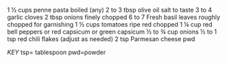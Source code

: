 
1 ½ cups penne pasta boiled (any) 
2 to 3 tbsp olive oil
salt to taste
3 to 4 garlic cloves
2 tbsp onions finely chopped
6 to 7 Fresh basil leaves roughly chopped for garnishing
1 ½ cups tomatoes ripe red chopped
1 ¼ cup red bell peppers or red capsicum or green capsicum
½ to ¾ cup onions
½ to 1 tsp red chili flakes (adjust as needed)
2 tsp Parmesan cheese pwd

*KEY*
tsp= tablespoon
pwd=powder




